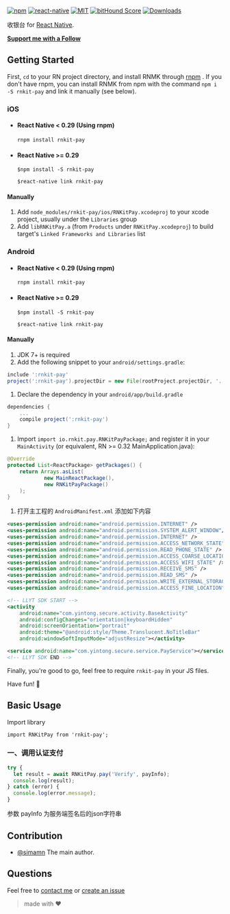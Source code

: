 [![npm][npm-badge]][npm]
[![react-native][rn-badge]][rn]
[![MIT][license-badge]][license]
[![bitHound Score][bithound-badge]][bithound]
[![Downloads](https://img.shields.io/npm/dm/rnkit-pay.svg)](https://www.npmjs.com/package/rnkit-pay)

收银台 for [React Native][rn].

[**Support me with a Follow**](https://github.com/simman/followers)

[npm-badge]: https://img.shields.io/npm/v/rnkit-pay.svg
[npm]: https://www.npmjs.com/package/rnkit-pay
[rn-badge]: https://img.shields.io/badge/react--native-v0.40-05A5D1.svg
[rn]: https://facebook.github.io/react-native
[license-badge]: https://img.shields.io/dub/l/vibe-d.svg
[license]: https://raw.githubusercontent.com/rnkit/rnkit-pay/master/LICENSE
[bithound-badge]: https://www.bithound.io/github/rnkit/rnkit-pay/badges/score.svg
[bithound]: https://www.bithound.io/github/rnkit/rnkit-pay

## Getting Started

First, `cd` to your RN project directory, and install RNMK through [rnpm](https://github.com/rnpm/rnpm) . If you don't have rnpm, you can install RNMK from npm with the command `npm i -S rnkit-pay` and link it manually (see below).

### iOS

* #### React Native < 0.29 (Using rnpm)

  `rnpm install rnkit-pay`

* #### React Native >= 0.29
  `$npm install -S rnkit-pay`

  `$react-native link rnkit-pay`

#### Manually
1. Add `node_modules/rnkit-pay/ios/RNKitPay.xcodeproj` to your xcode project, usually under the `Libraries` group
1. Add `libRNKitPay.a` (from `Products` under `RNKitPay.xcodeproj`) to build target's `Linked Frameworks and Libraries` list

### Android

* #### React Native < 0.29 (Using rnpm)

  `rnpm install rnkit-pay`

* #### React Native >= 0.29
  `$npm install -S rnkit-pay`

  `$react-native link rnkit-pay`

#### Manually
1. JDK 7+ is required
1. Add the following snippet to your `android/settings.gradle`:

  ```gradle
include ':rnkit-pay'
project(':rnkit-pay').projectDir = new File(rootProject.projectDir, '../node_modules/rnkit-pay/android/app')
  ```
  
1. Declare the dependency in your `android/app/build.gradle`
  
  ```gradle
  dependencies {
      ...
      compile project(':rnkit-pay')
  }
  ```
  
1. Import `import io.rnkit.pay.RNKitPayPackage;` and register it in your `MainActivity` (or equivalent, RN >= 0.32 MainApplication.java):

  ```java
  @Override
  protected List<ReactPackage> getPackages() {
      return Arrays.asList(
              new MainReactPackage(),
              new RNKitPayPackage()
      );
  }
  ```
1. 打开主工程的 `AndroidManifest.xml` 添加如下内容

```xml
<uses-permission android:name="android.permission.INTERNET" />
<uses-permission android:name="android.permission.SYSTEM_ALERT_WINDOW"/>
<uses-permission android:name="android.permission.INTERNET" />
<uses-permission android:name="android.permission.ACCESS_NETWORK_STATE" />
<uses-permission android:name="android.permission.READ_PHONE_STATE" />
<uses-permission android:name="android.permission.ACCESS_COARSE_LOCATION" />
<uses-permission android:name="android.permission.ACCESS_WIFI_STATE" />
<uses-permission android:name="android.permission.RECEIVE_SMS" />
<uses-permission android:name="android.permission.READ_SMS" />
<uses-permission android:name="android.permission.WRITE_EXTERNAL_STORAGE" />
<uses-permission android:name="android.permission.ACCESS_FINE_LOCATION"/>

<!-- LLYT SDK START -->
<activity
    android:name="com.yintong.secure.activity.BaseActivity"
    android:configChanges="orientation|keyboardHidden"
    android:screenOrientation="portrait"
    android:theme="@android:style/Theme.Translucent.NoTitleBar"
    android:windowSoftInputMode="adjustResize"></activity>

<service android:name="com.yintong.secure.service.PayService"></service>
<!-- LLYT SDK END -->
```

Finally, you're good to go, feel free to require `rnkit-pay` in your JS files.

Have fun! :metal:

## Basic Usage

Import library

```
import RNKitPay from 'rnkit-pay';
```

### 一、调用认证支付

```jsx
try {
  let result = await RNKitPay.pay('Verify', payInfo);
  console.log(result);
} catch (error) {
  console.log(error.message);
}
```

参数 payInfo 为服务端签名后的json字符串

## Contribution

- [@simamn](mailto:liwei0990@gmail.com) The main author.

## Questions

Feel free to [contact me](mailto:liwei0990@gmail.com) or [create an issue](https://github.com/rnkit/rnkit-pay/issues/new)

> made with ♥
